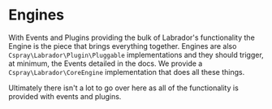 # Engines

With Events and Plugins providing the bulk of Labrador's functionality the Engine is the piece that 
brings everything together. Engines are also `Cspray\Labrador\Plugin\Pluggable` implementations and 
they should trigger, at minimum, the Events detailed in the docs. We provide a `Cspray\Labrador\CoreEngine` 
implementation that does all these things.

Ultimately there isn't a lot to go over here as all of the functionality is provided with events and plugins.